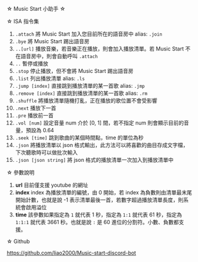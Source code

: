 ☆ Music Start 小助手 ☆

☆ ISA 指令集
1. `.attach` 將 Music Start 加入您目前所在的語音房中 alias: `.join`
2. `.bye` 將 Music Start 踢出語音房
3. `..[url]` 播放音樂，若音樂正在播放，則會加入播放清單。若 Music Start 不在語音房中，則會自動呼叫 `.attach`
4. `..` 暫停或播放
5. `.stop` 停止播放，但不會將 Music Start 踢出語音房
6. `.list` 列出播放清單 alias: `.ls`
7. `.jump [index]` 直接跳到播放清單的某一首歌 alias: `.jmp`
8. `.remove [index]` 直接跳到播放清單的某一首歌 alias: `.rm`
9. `.shuffle` 將播放清單隨機打亂，正在播放的歌位置不會受影響
10. `.next` 播放下一首
11. `.pre` 播放前一首
12. `.vol [num]` 設定音量 num 介於 [0, 1] 間，若不指定 num 則會顯示目前的音量，預設為 0.64
13. `.seek [time]` 跳到歌曲的某個時間點，time 的單位為秒
14. `.json` 將播放清單以 json 格式輸出，此方法可以將喜歡的曲目存成文字檔，下次聽歌時可以做批次輸入
15. `.json [json string]` 將 json 格式的播放清單一次加入到播放清單中

☆ 參數說明

1. **url** 目前僅支援 youtube 的網址
2. **index** index 為播放清單的編號，由 0 開始，若 index 為負數則由清單最末尾開始計數，也就是說 -1 表示清單最後一首，若數字超過播放清單長度，則系統會啟用溢位
3. **time** 該參數如果指定為 `1` 就代表 1 秒，指定為 `1:1` 就代表 61 秒，指定為 `1:1:1` 就代表 3661 秒。也就是說 `:` 是 60 進位的分割符。小數、負數都支援。

☆ Github

https://github.com/liao2000/Music-start-discord-bot

